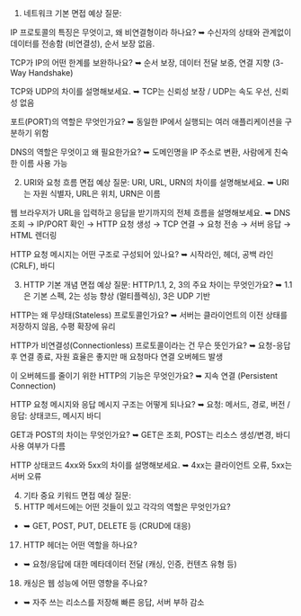 1. 네트워크 기본
면접 예상 질문:

IP 프로토콜의 특징은 무엇이고, 왜 비연결형이라 하나요?
➥ 수신자의 상태와 관계없이 데이터를 전송함 (비연결성), 순서 보장 없음.

TCP가 IP의 어떤 한계를 보완하나요?
➥ 순서 보장, 데이터 전달 보증, 연결 지향 (3-Way Handshake)

TCP와 UDP의 차이를 설명해보세요.
➥ TCP는 신뢰성 보장 / UDP는 속도 우선, 신뢰성 없음

포트(PORT)의 역할은 무엇인가요?
➥ 동일한 IP에서 실행되는 여러 애플리케이션을 구분하기 위함

DNS의 역할은 무엇이고 왜 필요한가요?
➥ 도메인명을 IP 주소로 변환, 사람에게 친숙한 이름 사용 가능

2. URI와 요청 흐름
면접 예상 질문:
URI, URL, URN의 차이를 설명해보세요.
➥ URI는 자원 식별자, URL은 위치, URN은 이름

웹 브라우저가 URL을 입력하고 응답을 받기까지의 전체 흐름을 설명해보세요.
➥ DNS 조회 → IP/PORT 확인 → HTTP 요청 생성 → TCP 연결 → 요청 전송 → 서버 응답 → HTML 렌더링

HTTP 요청 메시지는 어떤 구조로 구성되어 있나요?
➥ 시작라인, 헤더, 공백 라인(CRLF), 바디

3. HTTP 기본 개념
면접 예상 질문:
HTTP/1.1, 2, 3의 주요 차이는 무엇인가요?
➥ 1.1은 기본 스펙, 2는 성능 향상 (멀티플렉싱), 3은 UDP 기반

HTTP는 왜 무상태(Stateless) 프로토콜인가요?
➥ 서버는 클라이언트의 이전 상태를 저장하지 않음, 수평 확장에 유리

HTTP가 비연결성(Connectionless) 프로토콜이라는 건 무슨 뜻인가요?
➥ 요청-응답 후 연결 종료, 자원 효율은 좋지만 매 요청마다 연결 오버헤드 발생

이 오버헤드를 줄이기 위한 HTTP의 기능은 무엇인가요?
➥ 지속 연결 (Persistent Connection)

HTTP 요청 메시지와 응답 메시지 구조는 어떻게 되나요?
➥ 요청: 메서드, 경로, 버전 / 응답: 상태코드, 메시지 바디

GET과 POST의 차이는 무엇인가요?
➥ GET은 조회, POST는 리소스 생성/변경, 바디 사용 여부가 다름

HTTP 상태코드 4xx와 5xx의 차이를 설명해보세요.
➥ 4xx는 클라이언트 오류, 5xx는 서버 오류

4. 기타 중요 키워드
면접 예상 질문:
16. HTTP 메서드에는 어떤 것들이 있고 각각의 역할은 무엇인가요?
- ➥ GET, POST, PUT, DELETE 등 (CRUD에 대응)
17. HTTP 헤더는 어떤 역할을 하나요?
- ➥ 요청/응답에 대한 메타데이터 전달 (캐싱, 인증, 컨텐츠 유형 등)
18. 캐싱은 웹 성능에 어떤 영향을 주나요?
- ➥ 자주 쓰는 리소스를 저장해 빠른 응답, 서버 부하 감소


